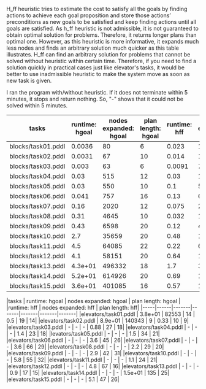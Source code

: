 H_ff heuristic tries to estimate the cost to satisfy all the goals by finding actions to achieve each goal proposition and store those actions’ preconditions as new goals to be satisfied and keep finding actions until all goals are satisfied.
As h_ff heuristic is not admissible, it is not guaranteed to obtain optimal solution for problems. Therefore, it returns longer plans than optimal one. However, as this heuristic is more informative, it expands much less nodes and finds an arbitrary solution much quicker as this table illustrates. H_ff can find an arbitrary solution for problems that cannot be solved without heuristic within certain time. Therefore, if you need to find a solution quickly in practical cases just like elevator's tasks, it would be better to use inadmissible heuristic to make the system move as soon as new task is given.

I ran the program with/without heuristic. If it does not terminate within 5 minutes, it stops and return nothing. So, "-" shows that it could not be solved within 5 minutes.

tasks | runtime: hgoal | nodes expanded: hgoal | plan length: hgoal | runtime: hff | nodes expanded: hff | plan length: hff
-----|------|-------|-------|-------|-------|-------
blocks/task01.pddl | 0.0036 | 80 | 6 | 0.023 | 18 | 10
blocks/task02.pddl | 0.0031 | 67 | 10 | 0.014 | 12 | 10
blocks/task03.pddl | 0.003 | 63 | 6 | 0.0091 | 7 | 6
blocks/task04.pddl | 0.03 | 515 | 12 | 0.03 | 16 | 12
blocks/task05.pddl | 0.03 | 550 | 10 | 0.1 | 52 | 14
blocks/task06.pddl | 0.041 | 757 | 16 | 0.13 | 61 | 32
blocks/task07.pddl | 0.16 | 2020 | 12 | 0.075 | 29 | 12
blocks/task08.pddl | 0.31 | 4645 | 10 | 0.032 | 11 | 10
blocks/task09.pddl | 0.43 | 6598 | 20 | 0.12 | 46 | 30
blocks/task10.pddl | 2.7 | 35659 | 20 | 0.48 | 136 | 50
blocks/task11.pddl | 4.5 | 64085 | 22 | 0.22 | 62 | 26
blocks/task12.pddl | 4.1 | 58151 | 20 | 0.64 | 187 | 40
blocks/task13.pddl | 4.3e+01 | 496332 | 18 | 1.7 | 385 | 46
blocks/task14.pddl | 5.2e+01 | 614926 | 20 | 0.69 | 159 | 28
blocks/task15.pddl | 3.6e+01 | 401085 | 16 | 0.57 | 123 | 34

|tasks | runtime: hgoal | nodes expanded: hgoal | plan length: hgoal | |runtime: hff | nodes expanded: hff | plan length: hff|
|-----|------|-------|-------|-------|-------|-------|
|elevators/task01.pddl | 3.8e+01 | 82553 | 14 | 0.5 | 19 | 14|
|elevators/task02.pddl | 8.9e+01 | 140343 | 9 | 0.33 | 10 | 9|
|elevators/task03.pddl | - | - | - | 0.88 | 27 | 18|
|elevators/task04.pddl | - | - | - | 1.4 | 23 | 18|
|levators/task05.pddl | - | - | - | 1.5 | 34 | 21|
|elevators/task06.pddl | - | - | - | 3.6 | 45 | 26|
|elevators/task07.pddl | - | - | - | 3.6 | 66 | 29|
|elevators/task08.pddl | - | - | - | 2.2 | 29 | 20|
|elevators/task09.pddl | - | - | - | 2.9 | 42 | 31|
|elevators/task10.pddl | - | - | - | 5.8 | 55 | 32|
|elevators/task11.pddl | - | - | - | 1.1 | 24 | 21|
|elevators/task12.pddl | - | - | - | 4.8 | 67 | 16|
|elevators/task13.pddl | - | - | - | 0.9 | 17 | 15|
|elevators/task14.pddl | - | - | - | 1.5e+01 | 135 | 25|
|elevators/task15.pddl | - | - | - | 5.1 | 47 | 26|
